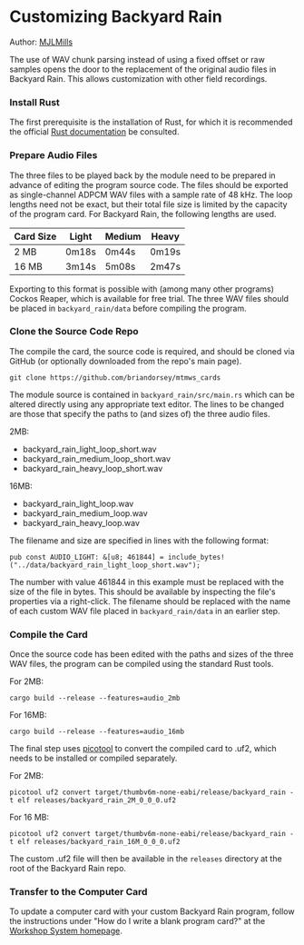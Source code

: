 # Customizing Backyard Rain

Author: [MJLMills](https://github.com/MJLMills)

The use of WAV chunk parsing instead of using a fixed offset or raw 
samples opens the door to the replacement of the original audio files in
Backyard Rain. This allows customization with other field recordings.

### Install Rust

The first prerequisite is the installation of Rust, for which it is 
recommended the official [Rust documentation](https://www.rust-lang.org/) 
be consulted.

### Prepare Audio Files

The three files to be played back by the module need to be prepared in 
advance of editing the program source code. The files should be exported
as single-channel ADPCM WAV files with a sample rate of 48 kHz. The 
loop lengths need not be exact, but their total file size is limited by
the capacity of the program card. For Backyard Rain, the following lengths
are used.

| Card Size  | Light | Medium | Heavy |
|:-----------|-------|--------|-------|
| 2 MB       | 0m18s | 0m44s  | 0m19s |
| 16 MB      | 3m14s | 5m08s  | 2m47s |


Exporting to this format is possible with (among many other programs) 
Cockos Reaper, which is available for free trial. The three WAV files
should be placed in `backyard_rain/data` before compiling the program.

### Clone the Source Code Repo

The compile the card, the source code is required, and should be cloned
via GitHub (or optionally downloaded from the repo's main page). 

`git clone https://github.com/briandorsey/mtmws_cards`

The module source is contained in `backyard_rain/src/main.rs` which can be altered 
directly using any appropriate text editor. The lines to be changed are those
that specify the paths to (and sizes of) the three audio files.

2MB:

* backyard_rain_light_loop_short.wav
* backyard_rain_medium_loop_short.wav
* backyard_rain_heavy_loop_short.wav

16MB:

* backyard_rain_light_loop.wav
* backyard_rain_medium_loop.wav
* backyard_rain_heavy_loop.wav

The filename and size are specified in lines with the following format:

`pub const AUDIO_LIGHT: &[u8; 461844] = include_bytes!("../data/backyard_rain_light_loop_short.wav");`

The number with value 461844 in this example must be replaced with the size of
the file in bytes. This should be available by inspecting the file's properties 
via a right-click. The filename should be replaced with the name of each custom
WAV file placed in `backyard_rain/data` in an earlier step.

### Compile the Card

Once the source code has been edited with the paths and sizes of the three
WAV files, the program can be compiled using the standard Rust tools.

For 2MB:

`cargo build --release --features=audio_2mb`

For 16MB:

`cargo build --release --features=audio_16mb`

The final step uses [picotool](https://github.com/raspberrypi/picotool) 
to convert the compiled card to .uf2, which needs to be installed or compiled separately.

For 2MB:

`picotool uf2 convert target/thumbv6m-none-eabi/release/backyard_rain -t elf releases/backyard_rain_2M_0_0_0.uf2`

For 16 MB:

`picotool uf2 convert target/thumbv6m-none-eabi/release/backyard_rain -t elf releases/backyard_rain_16M_0_0_0.uf2`

The custom .uf2 file will then be available in the `releases` directory at the root 
of the Backyard Rain repo.

### Transfer to the Computer Card

To update a computer card with your custom Backyard Rain program,
follow the instructions under "How do I write a blank program card?"
at the [Workshop System homepage](https://www.musicthing.co.uk/Computer_Program_Cards/).